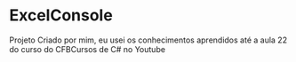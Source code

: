 # ExcelConsole

Projeto Criado por mim, eu usei os conhecimentos aprendidos até a aula 22 do curso do CFBCursos de C# no Youtube 
